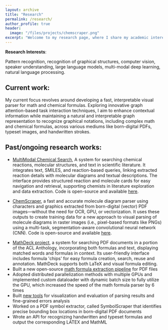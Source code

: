```yaml
---
layout: archive
title: "Research"
permalink: /research/
author_profile: true
header:
  image: "/files/projects/chemscraper.png"
excerpt: "Welcome to my research page, where I share my academic interests, current projects, and past research contributions. My work primarily focuses on pattern recognition, graphical structure recognition, computer vision, speaker understanding, large language models, and multi-modal deep learning. Here, you'll find details about my ongoing research, including visual parsers for mathematical and chemical formulas, and past projects that explore innovative methods for document analysis and information retrieval. I’ve also included links to live demos, open-source code, and publications to make my research more accessible and engaging."
---
```


**Research Interests**: 

Pattern recognition, recognition of graphical structures,
computer vision, speaker understanding, large language models, multi-modal deep
learning, natural language processing.

## Current work:
My current focus revolves around developing a fast, interpretable visual parser
for math and chemical formulas. Exploring innovative graph attention-based task
interaction techniques, I aim to enhance contextual information while
maintaining a natural and interpretable graph representation to recognize
graphical notations, including complex math and chemical formulas, across
various mediums like born-digital PDFs, typeset images, and handwritten strokes.

<!--My work centers around designing fast, efficient, and interpretable parsers-->
<!--for recognizing mathematical formulas and chemical diagrams-->
<!--across multiple formats, including PDFs, typeset images, and-->
<!--handwritten strokes. Through graph attention-based techniques and the-->
<!--integration of Large Language Models (LLMs), I aim to enhance how contextual-->
<!--information is processed while preserving a natural and interpretable graph-->
<!--representation.-->

## Past/ongoing research works:
- [MultiModal Chemical Search](https://reactionminer-demo.platform.moleculemaker.org/reaction-miner),
    A system for searching chemical reactions, molecular structures, and text in
    scientific literature. It integrates text, SMILES, and reaction-based
    queries, linking extracted reaction details with molecular diagrams and
    textual descriptions. The interface provides structured reaction and
    molecule cards for easy navigation and retrieval, supporting chemists in
    literature exploration and data extraction. Code is open-source and
    available [here](https://gitlab.com/dprl/reactionminer_search).

- [ChemScraper](https://chemscraper.platform.moleculemaker.org/configuration),
    a fast and accurate molecule diagram parser using 
    characters and graphics extracted from born-digital (vector) PDF images—without
    the need for OCR, GPU, or vectorization. It uses these outputs to create
    training data for a new approach to visual parsing of molecule diagrams in
    raster images (i.e., pixel-based formats like PNGs) using a multi-task,
    segmentation-aware convolutional neural network (CNN). Code is open-source
    and available [here](https://gitlab.com/dprl/graphics-extraction/).
<!-- - --> 
<!--     a molecule diagram parser, which extracts characters and graphics --> 
<!--     from PDF molecule images using typesetting instructions, applies simple graph transformation algorithms -->
<!--     to convert them into visual and then chemical graphs — without OCR, GPU, or vectorization. --> 
<!--     ChemScraper's fast speed and reliable accuracy enables it -->
<!--     to contribute significantly in creating fine-grained annotated dataset for --> 
<!--     training visual parsers. -->
- [MathDeck project](https://demo.mathdeck.org/), a 
    system for searching PDF documents in a portion of the ACL Anthology, incorporating 
    both formulas and text, displaying matched words and formulas in context.
    Its user-friendly interface includes formula 'chips' for easy formula creation,
    search, reuse and annotation. MathDeck supports both LaTeX and visual formula editing.
- Built a new open-source [math formula extraction pipeline](https://gitlab.com/dprl/graphics-extraction)
    for PDF files
- Adopted distributed parallelization methods with multiple GPUs and implemented
    custom dataloader with dynamic batch size to fully utilize the GPU, which
    increased the speed of the math formula parser by 6 times
- Built [new tools](https://gitlab.com/dprl/lgeval) for visualization and evaluation of 
    parsing results and fine-grained errors analysis
- Worked on a PDF symbol extractor, called SymbolScraper that identifies precise bounding box locations in born-digital PDF documents
- Wrote an API for recognizing handwritten and typeset formulas and output the corresponding LATEX and MathML
